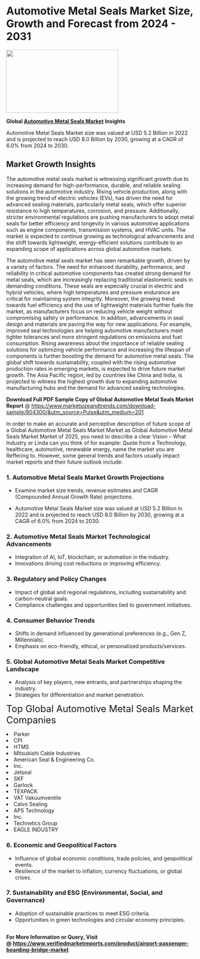 <H1>Automotive Metal Seals Market Size, Growth and Forecast from 2024 - 2031</H1><img class="aligncenter size-medium wp-image-584254" src="https://thirdeyenews.in/wp-content/uploads/2024/09/Global-Market-Research-300x168.jpeg" alt="" width="300" height="168" /><p><strong>Global&nbsp;<a href="https://www.marketsizeandtrends.com/download-sample/804300/&amp;utm_source=Pulse&amp;utm_medium=201">Automotive Metal Seals Market</a> Insights</strong></p><p>Automotive Metal Seals Market size was valued at USD 5.2 Billion in 2022 and is projected to reach USD 8.0 Billion by 2030, growing at a CAGR of 6.0% from 2024 to 2030.</p><p><h2>Market Growth Insights</h2> <p>The automotive metal seals market is witnessing significant growth due to increasing demand for high-performance, durable, and reliable sealing solutions in the automotive industry. Rising vehicle production, along with the growing trend of electric vehicles (EVs), has driven the need for advanced sealing materials, particularly metal seals, which offer superior resistance to high temperatures, corrosion, and pressure. Additionally, stricter environmental regulations are pushing manufacturers to adopt metal seals for better efficiency and longevity in various automotive applications such as engine components, transmission systems, and HVAC units. The market is expected to continue growing as technological advancements and the shift towards lightweight, energy-efficient solutions contribute to an expanding scope of applications across global automotive markets. </p> <p>The automotive metal seals market has seen remarkable growth, driven by a variety of factors. The need for enhanced durability, performance, and reliability in critical automotive components has created strong demand for metal seals, which are increasingly replacing traditional elastomeric seals in demanding conditions. These seals are especially crucial in electric and hybrid vehicles, where high temperatures and pressure endurance are critical for maintaining system integrity. Moreover, the growing trend towards fuel efficiency and the use of lightweight materials further fuels the market, as manufacturers focus on reducing vehicle weight without compromising safety or performance. In addition, advancements in seal design and materials are paving the way for new applications. For example, improved seal technologies are helping automotive manufacturers meet tighter tolerances and more stringent regulations on emissions and fuel consumption. Rising awareness about the importance of reliable sealing solutions for optimizing vehicle performance and increasing the lifespan of components is further boosting the demand for automotive metal seals. The global shift towards sustainability, coupled with the rising automotive production rates in emerging markets, is expected to drive future market growth. The Asia Pacific region, led by countries like China and India, is projected to witness the highest growth due to expanding automotive manufacturing hubs and the demand for advanced sealing technologies. </p><p><span class=""><strong>Download Full PDF Sample Copy of Global Automotive Metal Seals Market Report</strong> @ <a href="https://www.marketsizeandtrends.com/download-sample/804300/&amp;utm_source=Pulse&amp;utm_medium=201" target="_blank">https://www.marketsizeandtrends.com/download-sample/804300/&amp;utm_source=Pulse&amp;utm_medium=201</a></span></p><p>In order to make an accurate and perceptive description of future scope of a Global&nbsp;Automotive Metal Seals Market Market as Global&nbsp;Automotive Metal Seals Market Market of 2025, you need to describe a clear Vision &ndash; What Industry or Linda can you think of for example: Quote from a Technology, healthcare, automotive, renewable energy, name the market you are Reffering to. However, some general trends and factors usually impact market reports and their future outlook include:</p><h3>1.&nbsp;<strong>Automotive Metal Seals Market Growth Projections</strong></h3><ul><li>Examine market size trends, revenue estimates and CAGR (Compounded Annual Growth Rate) projections.</li><li><p>Automotive Metal Seals Market size was valued at USD 5.2 Billion in 2022 and is projected to reach USD 8.0 Billion by 2030, growing at a CAGR of 6.0% from 2024 to 2030.</p></li></ul><h3>2.&nbsp;<strong>Automotive Metal Seals Market Technological Advancements</strong></h3><ul><li>Integration of AI, IoT, blockchain, or automation in the industry.</li><li>Innovations driving cost reductions or improving efficiency.</li></ul><h3>3.&nbsp;<strong>Regulatory and Policy Changes</strong></h3><ul><li>Impact of global and regional regulations, including sustainability and carbon-neutral goals.</li><li>Compliance challenges and opportunities tied to government initiatives.</li></ul><h3>4.&nbsp;<strong>Consumer Behavior Trends</strong></h3><ul><li>Shifts in demand influenced by generational preferences (e.g., Gen Z, Millennials).</li><li>Emphasis on eco-friendly, ethical, or personalized products/services.</li></ul><h3>5.&nbsp;<strong>Global Automotive Metal Seals Market Competitive Landscape</strong></h3><ul><li>Analysis of key players, new entrants, and partnerships shaping the industry.</li><li>Strategies for differentiation and market penetration.</li></ul><p data-pm-slice="1 1 []"><span style="color: inherit; font-family: inherit; font-size: 25px;">Top Global Automotive Metal Seals Market Companies</span></p><div class="" data-test-id=""><p><li>Parker</li><li> CPI</li><li> HTMS</li><li> Mitsubishi Cable Industries</li><li> American Seal & Engineering Co.</li><li> Inc.</li><li> Jetseal</li><li> SKF</li><li> Garlock</li><li> TEXPACK</li><li> VAT Vakuumventile</li><li> Calvo Sealing</li><li> APS Technology</li><li> Inc.</li><li> Technetics Group</li><li> EAGLE INDUSTRY</li></p></div><h3>6.&nbsp;<strong>Economic and Geopolitical Factors</strong></h3><ul><li>Influence of global economic conditions, trade policies, and geopolitical events.</li><li>Resilience of the market to inflation, currency fluctuations, or global crises.</li></ul><h3>7.&nbsp;<strong>Sustainability and ESG (Environmental, Social, and Governance)</strong></h3><ul><li>Adoption of sustainable practices to meet ESG criteria.</li><li>Opportunities in green technologies and circular economy principles.</li></ul><h2><strong style="font-size: 14px;">For More Information or Query, Visit @&nbsp;</strong><a style="background-color: #ffffff; font-size: 14px;" href="https://www.marketsizeandtrends.com/report/automotive-metal-seals-market/" target="_blank">https://www.verifiedmarketreports.com/product/airport-passenger-boarding-bridge-market</a></h2>
